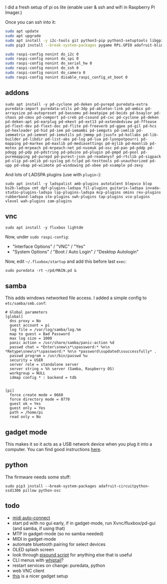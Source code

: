 I did a fresh setup of pi os lite (enable user & ssh and wifi in Raspberry Pi Imager.)

Once you can ssh into it:

```sh
sudo apt update
sudo apt upgrade
sudo apt install -y i2c-tools git python3-pip python3-setuptools libgpiod-dev python3-libgpiod puredata
sudo pip3 install --break-system-packages pygame RPi.GPIO adafruit-blinka

sudo raspi-config nonint do_i2c 0
sudo raspi-config nonint do_spi 0
sudo raspi-config nonint do_serial_hw 0
sudo raspi-config nonint do_ssh 0
sudo raspi-config nonint do_camera 0
sudo raspi-config nonint disable_raspi_config_at_boot 0
```


## addons

```
sudo apt install -y pd-cyclone pd-deken pd-purepd puredata-extra puredata-import puredata-utils pd-3dp pd-ableton-link pd-ambix pd-arraysize pd-autopreset pd-bassemu pd-beatpipe pd-boids pd-bsaylor pd-chaos pd-cmos pd-comport pd-creb pd-csound pd-cxc pd-cyclone pd-deken pd-deken-apt pd-earplug pd-ekext pd-ext13 pd-extendedview pd-fftease pd-flext-dev pd-flext-doc pd-flite pd-freeverb pd-ggee pd-gil pd-hcs pd-hexloader pd-hid pd-iem pd-iemambi pd-iemguts pd-iemlib pd-iemmatrix pd-iemnet pd-iemutils pd-jmmmp pd-jsusfx pd-kollabs pd-lib-builder pd-libdir pd-list-abs pd-log pd-lua pd-lyonpotpourri pd-mapping pd-markex pd-maxlib pd-mediasettings pd-mjlib pd-moonlib pd-motex pd-mrpeach pd-mrpeach-net pd-nusmuk pd-osc pd-pan pd-pddp pd-pdogg pd-pdp pd-pdstring pd-pduino pd-plugin pd-pmpd pd-pool pd-puremapping pd-purepd pd-purest-json pd-readanysf pd-rtclib pd-sigpack pd-slip pd-smlib pd-syslog pd-tclpd pd-testtools pd-unauthorized pd-upp pd-vbap pd-wiimote pd-windowing pd-xbee pd-xsample pd-zexy
```

And lots of LADSPA plugins (use with `plugin~`):

```
sudo apt install -y ladspalist amb-plugins autotalent blepvco blop bs2b-ladspa cmt dpf-plugins-ladspa fil-plugins guitarix-ladspa invada-studio-plugins-ladspa lsp-plugins-ladspa mcp-plugins omins rev-plugins rubberband-ladspa ste-plugins swh-plugins tap-plugins vco-plugins vlevel wah-plugins zam-plugins
```

## vnc

```
sudo apt install -y fluxbox lightdm
```

Now, under `sudo raspi-config`:
- "Interface Options" / "VNC" / "Yes"
- "System Options" / "Boot / Auto Login" / "Desktop Autologin"

Now, edit `~/.fluxbox/startup` and add this before last `exec`:

```
sudo puredata -rt ~/pd/MAIN.pd &
```

## samba

This adds windows networked file access. I added a simple config to `etc/samba/smb.conf`:

```
# Global parameters
[global]
  dns proxy = No
  guest account = pi
  log file = /var/log/samba/log.%m
  map to guest = Bad Password
  max log size = 1000
  panic action = /usr/share/samba/panic-action %d
  passwd chat = *Enter\snew\s*\spassword:* %n\n *Retype\snew\s*\spassword:* %n\n *password\supdated\ssuccessfully* .
  passwd program = /usr/bin/passwd %u
  security = USER
  server role = standalone server
  server string = %h server (Samba, Raspberry OS)
  workgroup = NULL
  idmap config * : backend = tdb


[pi]
  force create mode = 0660
  force directory mode = 0770
  guest ok = Yes
  guest only = Yes
  path = /home/pi
  read only = No
```


## gadget mode

This makes it so it acts as a USB network device when you plug it into a computer. You can find good instructions [here](https://www.hardill.me.uk/wordpress/2019/11/02/pi4-usb-c-gadget/).


## python

The firmware needs some stuff:

```
sudo pip3 install --break-system-packages adafruit-circuitpython-ssd1306 pillow python-osc 
```


## todo

- [midi auto-connect](https://github.com/BlokasLabs/amidiauto)
- start pd with no gui early, if in gadget-mode, run Xvnc/fluxbox/pd-gui (and samba, if using that)
- MTP in gadget-mode (so no samba needed)
- MIDI in gadget-mode
- automate bluetooth pairing for select devices
- OLED splash screen 
- look through [pisound script](https://github.com/BlokasLabs/pisound) for anything else that is useful
- CLI menus with [whiptail](https://whiptail.readthedocs.io/en/latest/example.html)?
- restart services on change: puredata, python
- web VNC client
- [this](https://github.com/larsks/systemd-usb-gadget) is a nicer gadget setup
